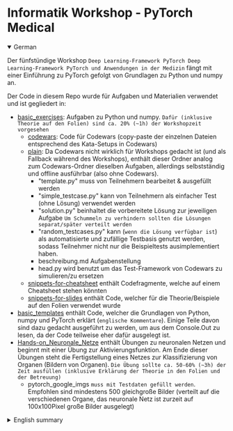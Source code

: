 Informatik Workshop - PyTorch Medical
===
<details open><summary>German</summary>

Der fünfstündige Workshop `Deep Learning-Framework PyTorch Deep Learning-Framework PyTorch und Anwendungen in der Medizin` fängt mit einer Einführung zu PyTorch gefolgt von Grundlagen zu Python und numpy an.

Der Code in diesem Repo wurde für Aufgaben und Materialien verwendet und ist gegliedert in:
- [basic_exercises](./basic_exercises/): Aufgaben zu Python und numpy. `Dafür (inklusive Theorie auf den Folien) sind ca. 20% (~1h) der Workshopzeit vorgesehen`
    - [codewars](./basic_exercises/codewars/): Code für Codewars (copy-paste der einzelnen Dateien entsprechend des Kata-Setups in Codewars)
    - [plain](./basic_exercises/plain/): Da Codewars nicht wirklich für Workshops gedacht ist (und als Fallback während des Workshops), enthält dieser Ordner analog zum Codewars-Ordner dieselben Aufgaben, allerdings selbstständig und offline ausführbar (also ohne Codewars).
        - "template.py" muss von Teilnehmern bearbeitet & ausgefüllt werden
        - "simple_testcase.py" kann von Teilnehmern als einfacher Test (ohne Lösung) verwendet werden
        - "solution.py" beinhaltet die vorbereitete Lösung zur jeweiligen Aufgabe `Um Schummeln zu verhindern sollten die Lösungen separat/später verteilt werden`
        - "random_testcases.py" kann (`wenn die Lösung verfügbar ist`) als automatisierte und zufällige Testbasis genutzt werden, sodass Teilnehmer nicht nur die Beispieltests ausimplementiert haben.
        - beschreibung.md Aufgabenstellung
        - head.py wird benutzt um das Test-Framework von Codewars zu simulieren/zu ersetzen
    - [snippets-for-cheatsheet](./basic_exercises/snippets-for-cheatsheet/) enthält Codefragmente, welche auf einem Cheatsheet stehen könnten
    - [snippets-for-slides](./basic_exercises/snippets-for-slides/) enthält Code, welcher für die Theorie/Beispiele auf den Folien verwendet wurde
- [basic_templates](./basic_templates/) enthält Code, welcher die Grundlagen von Python, numpy und PyTorch erklärt (`englische Kommentare`). Einige Teile davon sind dazu gedacht ausgeführt zu werden, um aus dem Console.Out zu lesen, da der Code teilweise eher dafür ausgelegt ist.
- [Hands-on_Neuronale_Netze](./Hands-on_Neuronale_Netze/) enthält Übungen zu neuronalen Netzen und beginnt mit einer Übung zur Aktivierungsfunktion. Am Ende dieser Übungen steht die Fertigstellung eines Netzes zur Klassifizierung von Organen (Bildern von Organen). `Die Übung sollte ca. 50-60% (~3h) der Zeit ausfüllen (inklusive Erklärung der Theorie in den Folien und der Betreuung)`
    - pytorch_google_imgs `muss mit Testdaten gefüllt werden`. Empfohlen sind mindestens 500 gleichgroße Bilder (verteilt auf die verschiedenen Organe, das neuronale Netz ist zurzeit auf 100x100Pixel große Bilder ausgelegt)
</details>

<details><summary>English summary</summary>

This five-hour workshop `Deep Learning-Framework PyTorch and its medical application` starts with an introduction to PyTorch followed by basic exercises to python and numpy.

The code in this repository was used for exercies and the structure is explained below:
- [basic_exercises](./basic_exercises/) contains the exercises for the introduction of python and numpy. `It may take about 20% (~1h) of the workshop time`
    - [codewars](./basic_exercises/codewars/): code for codewars (copy-paste it into the respective challenge (called kata)) if you want to use codewars again
        - should be self-explanatory if you look at codewars' setup of challenges/katas
    - [plain](./basic_exercises/plain/): as codewars is not really intended for workshops (and as a fallback), this directory contains the same code-base as the "codewars"-folder, however it will run standalone as the test-framework and a few required adaptions/improvements have been made
        - the file "template.py" has to be filled out by participants
        - the file "simple_testcase.py" can be used to run tests against basic tests
        - the file "solution.py" contains the prepared solution. `Don't deploy the exercises with solutions if you don't want participants to cheat`
        - "random_testcases.py" can be run to execute multiple random generated tests in for-loops with usually 100 iterations
        - beschreibung.md is the german version of the exercise description
        - head.py was used to "simulate" the test-framework used at codewars
    - [snippets-for-cheatsheet](./basic_exercises/snippets-for-cheatsheet/) includes code (with german explanations)
    - [snippets-for-slides](./basic_exercises/snippets-for-slides/) includes code used on the presentation slides
- [basic_templates](./basic_templates/) includes code that explains basics in python, numpy and pytorch (`english explanations`). Some parts of it are better run and looked at in the console.out than the actual code.
- [Hands-on_Neuronale_Netze](./Hands-on_Neuronale_Netze/) contains exercises to neuronal networks starting with basic activation functions (written with numpy only) and ends with working neuronal networks for image classification. `These exercises should make up about 50-60% (~3h) of the workshop time (including theory and introductions)`
    - pytorch_google_imgs `has to be prepared with testdata`. We recommend a minimum-total of 500 same-size images (distributed over the different organs, the neuronal net uses a size of 100x100 pixels currently).
</details>